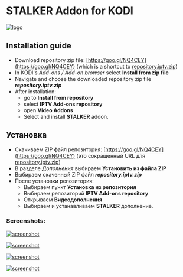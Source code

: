 # STALKER Addon for KODI

[![logo](https://raw.githubusercontent.com/kodi-iptv-addons/kodi-iptv-addons/master/script.video.iptv.stalker/resources/icon.png)](#)



## Installation guide

* Download repository zip file: [https://goo.gl/NQ4CEY](https://goo.gl/NQ4CEY) (which is a shortcut to [repository.iptv.zip](https://raw.githubusercontent.com/dmitry-vinogradov/kodi-iptv-addons/master/repository.iptv.zip))
* In KODI's _Add-ons / Add-on browser_ select **Install from zip file**
* Navigate and choose the downloaded repository zip file **_repository.iptv.zip_**
* After installation: 
    * go to **Install from repository**
    * select **IPTV Add-ons repository**
    * open **Video Addons**
    * Select and install **STALKER** addon.
    
## Установка

* Скачиваем ZIP файл репозитория: [https://goo.gl/NQ4CEY](https://goo.gl/NQ4CEY) (это сокращенный URL для [repository.iptv.zip](https://raw.githubusercontent.com/dmitry-vinogradov/kodi-iptv-addons/master/repository.iptv.zip))
* В разделе _Дополнения_ выбираем **Установить из файла ZIP**
* Выбираем скаченный ZIP файл **_repository.iptv.zip_**
* После установки репозитория: 
    * Выбираем пункт **Установка из репозитория**
    * Выбираем репозиторий **IPTV Add-ons repository**
    * Открываем **Видеодополнения**
    * Выбираем и устанавливаем **STALKER** дополнение.

### Screenshots:



[![screenshot](https://raw.githubusercontent.com/kodi-iptv-addons/kodi-iptv-addons/master/screenshot_01.png)](#)



[![screenshot](https://raw.githubusercontent.com/kodi-iptv-addons/kodi-iptv-addons/master/screenshot_02.png)](#)



[![screenshot](https://raw.githubusercontent.com/kodi-iptv-addons/kodi-iptv-addons/master/screenshot_03.png)](#)



[![screenshot](https://raw.githubusercontent.com/kodi-iptv-addons/kodi-iptv-addons/master/screenshot_04.png)](#)